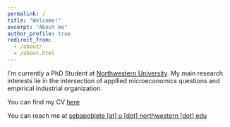 ```yaml
---
permalink: /
title: "Welcome!"
excerpt: "About me"
author_profile: true
redirect_from: 
  - /about/
  - /about.html
---
```


I'm currently a PhD Student at [Northwestern University](https://economics.northwestern.edu/). My main research interests lie in the intersection of appllied microeconomics questions and empirical industrial organization. 

You can find my CV <a href="https://sjpoblete.github.io/files/CV_SPoblete.pdf">here</a>

You can reach me at <a href="mailto:sebapoblete@u.northwestern.edu">sebapoblete [at] u [dot] northwestern [dot] edu</a>

